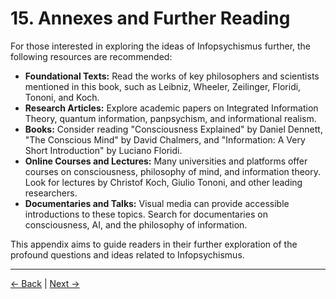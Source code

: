 # 15. Annexes and Further Reading

For those interested in exploring the ideas of Infopsychismus further, the following resources are recommended:

- **Foundational Texts:** Read the works of key philosophers and scientists mentioned in this book, such as Leibniz, Wheeler, Zeilinger, Floridi, Tononi, and Koch.
- **Research Articles:** Explore academic papers on Integrated Information Theory, quantum information, panpsychism, and informational realism.
- **Books:** Consider reading "Consciousness Explained" by Daniel Dennett, "The Conscious Mind" by David Chalmers, and "Information: A Very Short Introduction" by Luciano Floridi.
- **Online Courses and Lectures:** Many universities and platforms offer courses on consciousness, philosophy of mind, and information theory. Look for lectures by Christof Koch, Giulio Tononi, and other leading researchers.
- **Documentaries and Talks:** Visual media can provide accessible introductions to these topics. Search for documentaries on consciousness, AI, and the philosophy of information.

This appendix aims to guide readers in their further exploration of the profound questions and ideas related to Infopsychismus.

---
<div class="navigation-links">
<a href="../14_Deeper_Exploration_of_Ethics/" class="nav-link prev-link">← Back</a> | <a href="../16_Infopsychismus_and_Artificial_Intelligence/" class="nav-link next-link">Next →</a>
</div>
